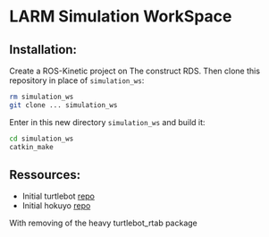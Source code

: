 # LARM Simulation WorkSpace


## Installation:

Create a ROS-Kinetic project on The construct RDS. Then clone this repository in place of `simulation_ws`:

```bash
rm simulation_ws
git clone ... simulation_ws
```

Enter in this new directory `simulation_ws` and build it:

```bash
cd simulation_ws
catkin_make
```

## Ressources:

- Initial turtlebot [repo](https://aezquerro@bitbucket.org/theconstructcore/turtlebot.git)
- Initial hokuyo [repo](https://bitbucket.org/theconstructcore/hokuyo_model.git)

With removing of the heavy turtlebot_rtab package
